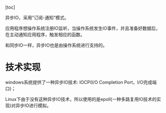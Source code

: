 [toc]



异步IO，采用”订阅-通知“模式。

应用程序想操作系统注册IO监听，当操作系统发生IO事件，并且准备好数据后，在主动通知应用程序，触发相应的函数。



和同步IO一样，异步IO也是由操作系统进行支持的。



# 技术实现

windows系统提供了一种异步IO技术: IOCP(I/O Completion Port，I/O完成端口)；

Linux下由于没有这种异步IO技术，所以使用的是epoll(一种多路复用IO技术的实现)对异步IO进行模拟。